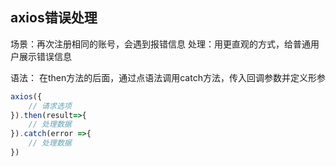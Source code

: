 ## axios错误处理

场景：再次注册相同的账号，会遇到报错信息
处理：用更直观的方式，给普通用户展示错误信息

语法：
在then方法的后面，通过点语法调用catch方法，传入回调参数并定义形参

```js
axios({
    // 请求选项
}).then(result=>{
    // 处理数据
}).catch(error =>{
    // 处理数据
})


```
